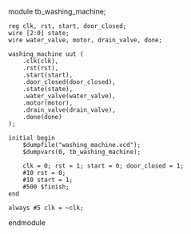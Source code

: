 module tb_washing_machine;

    reg clk, rst, start, door_closed;
    wire [2:0] state;
    wire water_valve, motor, drain_valve, done;

    washing_machine uut (
        .clk(clk),
        .rst(rst),
        .start(start),
        .door_closed(door_closed),
        .state(state),
        .water_valve(water_valve),
        .motor(motor),
        .drain_valve(drain_valve),
        .done(done)
    );

    initial begin
        $dumpfile("washing_machine.vcd");
        $dumpvars(0, tb_washing_machine);

        clk = 0; rst = 1; start = 0; door_closed = 1;
        #10 rst = 0;
        #10 start = 1;
        #500 $finish;
    end

    always #5 clk = ~clk;

endmodule
